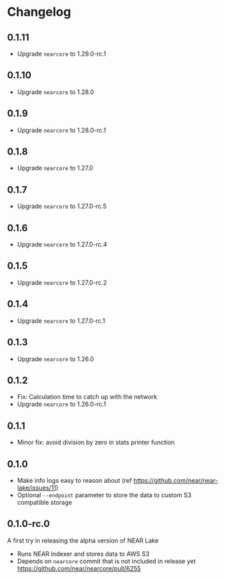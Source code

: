 # Changelog

## 0.1.11

* Upgrade `nearcore` to 1.29.0-rc.1

## 0.1.10

* Upgrade `nearcore` to 1.28.0

## 0.1.9

* Upgrade `nearcore` to 1.28.0-rc.1

## 0.1.8

* Upgrade `nearcore` to 1.27.0

## 0.1.7

* Upgrade `nearcore` to 1.27.0-rc.5

## 0.1.6

* Upgrade `nearcore` to 1.27.0-rc.4

## 0.1.5

* Upgrade `nearcore` to 1.27.0-rc.2

## 0.1.4

* Upgrade `nearcore` to 1.27.0-rc.1

## 0.1.3

* Upgrade `nearcore` to 1.26.0

## 0.1.2

* Fix: Calculation time to catch up with the network
* Upgrade `nearcore` to 1.26.0-rc.1

## 0.1.1

* Minor fix: avoid division by zero in stats printer function

## 0.1.0

* Make info logs easy to reason about (ref https://github.com/near/near-lake/issues/11)
* Optional `--endpoint` parameter to store the data to custom S3 compatible storage

## 0.1.0-rc.0

A first try in releasing the alpha version of NEAR Lake

* Runs NEAR Indexer and stores data to AWS S3
* Depends on `nearcore` commit that is not included in release yet https://github.com/near/nearcore/pull/6255
